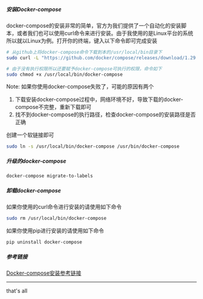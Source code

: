 ##### 安装Docker-compose

docker-compose的安装非常的简单，官方为我们提供了一个自动化的安装脚本，或者我们也可以使用curl命令来进行安装。由于我使用的是Linux平台的系统所以就以Linux为例。打开你的终端，键入以下命令即可完成安装

```bash
# 从github上将docker-compose命令下载到本的/usr/local/bin目录下
sudo curl -L "https://github.com/docker/compose/releases/download/1.29.2/docker-compose-$(uname -s)-$(uname -m)" -o /usr/local/bin/docker-compose

# 由于没有执行权限所以还要赋予docker-compose可执行的权限，命令如下
sudo chmod +x /usr/local/bin/docker-compose
```

Note: 如果你使用docker-compose失败了，可能的原因有两个

1. 下载安装docker-compose过程中，网络环境不好，导致下载的docker-compose不完整，重新下载即可
2. 找不到docker-compose的执行路径，检查docker-compose的安装路径是否正确

创建一个软链接即可

```bash
sudo ln -s /usr/local/bin/docker-compose /usr/bin/docker-compose
```

##### 升级的docker-compose

```bash
docker-compose migrate-to-labels
```

##### 卸载docker-compose

如果你使用的curl命令进行安装的请使用如下命令

```bash
sudo rm /usr/local/bin/docker-compose
```

如果你使用pip进行安装的请使用如下命令

```bash
pip uninstall docker-compose
```



##### 参考链接

[Docker-compose安装参考链接](https://docs.docker.com/compose/install/)





---

that's all